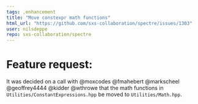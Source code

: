 ```yaml
---
tags: ,enhancement
title: "Move constexpr math functions"
html_url: "https://github.com/sxs-collaboration/spectre/issues/1303"
user: nilsdeppe
repo: sxs-collaboration/spectre
---
```


# Feature request:

It was decided on a call with @moxcodes @fmahebert @markscheel @geoffrey4444 @kidder @wthrowe that the math functions in `Utilities/ConstantExpressions.hpp` be moved to `Utilities/Math.hpp`.